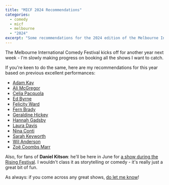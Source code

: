 ```yaml
---
title: "MICF 2024 Recommendations"
categories:
  - comedy
  - micf
  - melbourne
  - "2024"
excerpt: "Some recommendations for the 2024 edition of the Melbourne International Comedy Festival"
---
```


The Melbourne International Comedy Festival kicks off for another year next week - I'm slowly making progress on booking all the shows I want to catch.

If you're keen to do the same, here are my recommendations for this year based on previous excellent performances:

* [Adam Kay](https://www.comedyfestival.com.au/2024/shows/adam-kay)
* [Ali McGregor](https://www.comedyfestival.com.au/2024/shows/ali-mcgregor)
* [Celia Pacquola](https://www.comedyfestival.com.au/2024/shows/i-m-as-surprised-as-you-are)
* [Ed Byrne](https://www.comedyfestival.com.au/2024/shows/tragedy-plus-time)
* [Felicity Ward](https://www.comedyfestival.com.au/2024/shows/i-m-exhausting)
* [Fern Brady](https://www.comedyfestival.com.au/2024/shows/fern-brady)
* [Geraldine Hickey](https://www.comedyfestival.com.au/2024/shows/dont-tease-me-about-my-gloves)
* [Hannah Gadsby](https://www.comedyfestival.com.au/2024/shows/hannah-gadsby)
* [Laura Davis](https://www.comedyfestival.com.au/2024/shows/albatross)
* [Nina Conti](https://www.comedyfestival.com.au/2024/shows/nina-conti)
* [Sarah Keyworth](https://www.comedyfestival.com.au/2024/shows/sarah-keyworth)
* [Wil Anderson](https://www.comedyfestival.com.au/2024/shows/wilegitimate)
* [Zoë Coombs Marr](https://www.comedyfestival.com.au/2024/shows/every-single-thing-in-my-whole-entire-life)

Also, for fans of **Daniel Kitson**: he'll be here in June for [a show during the Rising Festival](https://2024.rising.melbourne/program/collaborator-a-work-in-progress). I wouldn't class it as storytelling or comedy - it's really just a great bit of fun.

As always: if you come across any great shows, [do let me know](http://hachyderm.io/@pat)!
